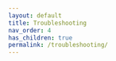 ```yaml
---
layout: default
title: Troubleshooting
nav_order: 4
has_children: true
permalink: /troubleshooting/
---
```

